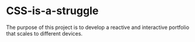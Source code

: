 # CSS-is-a-struggle

The purpose of this project is to develop a reactive and interactive portfolio that scales to different devices.
